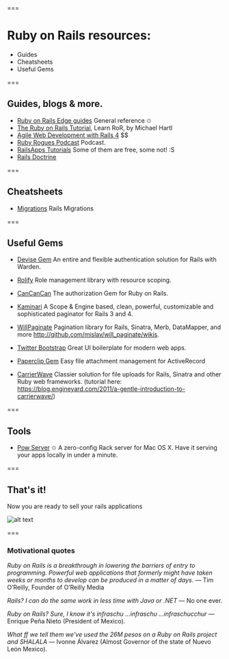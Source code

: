 ===
# Ruby on Rails resources:

- Guides
- Cheatsheets
- Useful Gems

===

## Guides, blogs & more.

* [Ruby on Rails Edge guides](http://edgeguides.rubyonrails.org/) General reference &#10025;
* [The Ruby on Rails Tutorial](https://www.railstutorial.org/book/beginning), Learn RoR, by Michael Hartl
* [Agile Web Development with Rails 4](https://pragprog.com/book/rails4/agile-web-development-with-rails) $$
* [Ruby Rogues Podcast](http://devchat.tv/ruby-rogues) Podcast.
* [RailsApps Tutorials](https://tutorials.railsapps.org/rails-tutorial?_ga=1.90123803.1662369699.1433433601) Some of them are free, some not! :S
* [Rails Doctrine](http://rubyonrails.org/doctrine)

===

## Cheatsheets

* [Migrations](https://gist.github.com/amejiarosario/2950888) Rails Migrations

===

## Useful Gems

* [Devise Gem](https://github.com/plataformatec/devise) An entire and flexible authentication solution for Rails with Warden.
* [Rolify](https://github.com/RolifyCommunity/rolify) Role management library with resource scoping.
* [CanCanCan](https://github.com/CanCanCommunity/cancancan) The authorization Gem for Ruby on Rails.
* [Kaminari](https://github.com/amatsuda/kaminari) A Scope & Engine based, clean, powerful, customizable and sophisticated paginator for Rails 3 and 4.
* [WillPaginate](https://github.com/mislav/will_paginate) Pagination library for Rails, Sinatra, Merb, DataMapper, and more http://github.com/mislav/will_paginate/wikis.

* [Twitter Bootstrap](https://github.com/seyhunak/twitter-bootstrap-rails) Great UI boilerplate for modern web apps.
* [Paperclip Gem](https://github.com/thoughtbot/paperclip) Easy file attachment management for ActiveRecord
* [CarrierWave](https://github.com/carrierwaveuploader/carrierwave) Classier solution for file uploads for Rails, Sinatra and other Ruby web frameworks. (tutorial here: https://blog.engineyard.com/2011/a-gentle-introduction-to-carrierwave/)

===

## Tools

* [Pow Server](http://pow.cx) &#10025; A zero-config Rack server for Mac OS X. Have it serving your apps locally in under a minute.

===

## That's it!

Now you are ready to sell your rails applications

![alt text](http://tclhost.com/fWb9tHt.gif "Now you are ready to sell your rails applications")

===

### Motivational quotes

_Ruby on Rails is a breakthrough in lowering the barriers of entry to programming. Powerful web applications that formerly might have taken weeks or months to develop can be produced in a matter of days._ 
— Tim O’Reilly, Founder of O’Reilly Media

_Rails? I can do the same work in less time with Java or .NET_ 
— No one ever.

_Ruby on Rails? Sure, I know it's infraschu …infraschu …infraschucchur_ 
— Enrique Peña Nieto (President of Mexico).

_What ff we tell them we've used the 26M pesos on a Ruby on Rails project and SHALALA_ 
— Ivonne Álvarez (Almost Governor of the state of Nuevo León Mexico).
